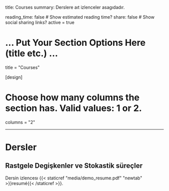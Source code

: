 title: Courses
summary: Derslere aıt izlenceler asagıdadır.

reading_time: false  # Show estimated reading time?
share: false  # Show social sharing links?
active = true

# ... Put Your Section Options Here (title etc.) ...


title = "Courses"

[design]
  # Choose how many columns the section has. Valid values: 1 or 2.
  columns = "2"

---

# Dersler 


## Rastgele Degişkenler ve Stokastik süreçler
Dersin izlencesı {{< staticref "media/demo_resume.pdf" "newtab" >}}resumé{{< /staticref >}}.
